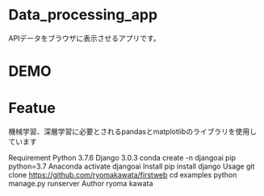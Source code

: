 # Data_processing_app
APIデータをブラウザに表示させるアプリです。

# DEMO


# Featue
機械学習、深層学習に必要とされるpandasとmatplotlibのライブラリを使用しています

Requirement
Python 3.7.6
Django 3.0.3
conda create -n djangoai pip python=3.7 Anaconda
activate djangoai
Install
pip install django
Usage
git clone https://github.com/ryomakawata/firstweb
cd examples
python manage.py runserver
Author
ryoma kawata
